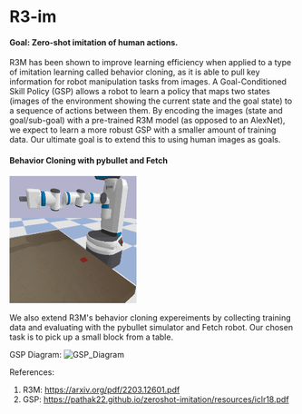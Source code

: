 # R3-im

#### Goal: Zero-shot imitation of human actions. 

R3M has been shown to improve learning efficiency when applied to a type of imitation learning called behavior cloning, as it is able to pull key information for robot manipulation tasks from images. A Goal-Conditioned Skill Policy (GSP) allows a robot to learn a policy that maps two states (images of the environment showing the current state and the goal state) to a sequence of actions between them. By encoding the images (state and goal/sub-goal) with a pre-trained R3M model (as opposed to an AlexNet), we expect to learn a more robust GSP with a smaller amount of training data. Our ultimate goal is to extend this to using human images as goals.

#### Behavior Cloning with pybullet and Fetch

![Behavior_cloning_gif](bc_0.gif)

We also extend R3M's behavior cloning expereiments by collecting training data and evaluating with the pybullet simulator and Fetch robot. Our chosen task is to pick up a small block from a table.

GSP Diagram:
![GSP_Diagram](https://user-images.githubusercontent.com/28988176/233678581-e15076ef-6ef7-4691-832e-c18b95988535.png)

References:
1) R3M: https://arxiv.org/pdf/2203.12601.pdf
2) GSP: https://pathak22.github.io/zeroshot-imitation/resources/iclr18.pdf
